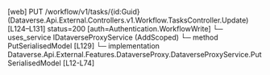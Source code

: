 [web] PUT /workflow/v1/tasks/{id:Guid}  (Dataverse.Api.External.Controllers.v1.Workflow.TasksController.Update)  [L124–L131] status=200 [auth=Authentication.WorkflowWrite]
  └─ uses_service IDataverseProxyService (AddScoped)
    └─ method PutSerialisedModel [L129]
      └─ implementation Dataverse.Api.External.Features.DataverseProxy.DataverseProxyService.PutSerialisedModel [L12-L74]

